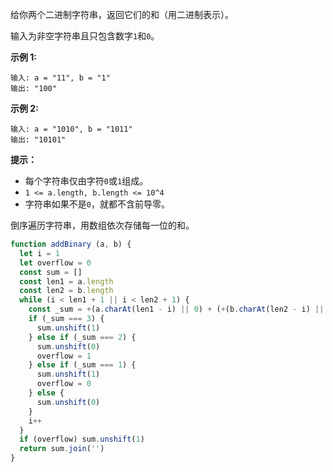 给你两个二进制字符串，返回它们的和（用二进制表示）。

输入为非空字符串且只包含数字`1`和`0`。

**示例 1:**
```
输入: a = "11", b = "1"
输出: "100"
```

**示例 2:**
```
输入: a = "1010", b = "1011"
输出: "10101"
```

**提示：**

- 每个字符串仅由字符`0`或`1`组成。
- `1 <= a.length, b.length <= 10^4`
- 字符串如果不是`0`，就都不含前导零。

倒序遍历字符串，用数组依次存储每一位的和。

```js
function addBinary (a, b) {
  let i = 1
  let overflow = 0
  const sum = []
  const len1 = a.length
  const len2 = b.length
  while (i < len1 + 1 || i < len2 + 1) {
    const _sum = +(a.charAt(len1 - i) || 0) + (+(b.charAt(len2 - i) || 0)) + overflow
    if (_sum === 3) {
      sum.unshift(1)
    } else if (_sum === 2) {
      sum.unshift(0)
      overflow = 1
    } else if (_sum === 1) {
      sum.unshift(1)
      overflow = 0
    } else {
      sum.unshift(0)
    }
    i++
  }
  if (overflow) sum.unshift(1)
  return sum.join('')
}
```